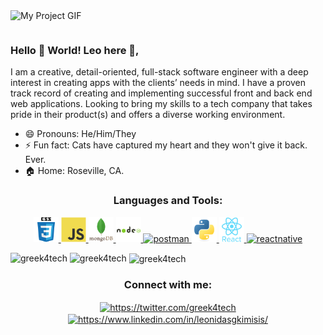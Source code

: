 
<table>
<img src="https://media.giphy.com/media/h4PFrrgxzoRHpA7T8f/giphy.gif" alt="My Project GIF" width="1100" height="400">
</table>

### Hello 👋 World! Leo here 🧙,

I am a creative, detail-oriented, full-stack software engineer with a deep interest in creating apps with the clients’ needs in mind. I have a proven track record of creating and implementing successful front and back end web applications. Looking to bring my skills to a tech company that takes pride in their product(s) and offers a diverse working environment. 

- 😄 Pronouns: He/Him/They
- ⚡ Fun fact: Cats have captured my heart and they won't give it back. Ever.
- 🏠 Home: Roseville, CA. 


<h3 align="center">Languages and Tools:</h3>
<p align="center"> <a href="https://www.w3schools.com/css/" target="_blank" rel="noreferrer"> <img src="https://raw.githubusercontent.com/devicons/devicon/master/icons/css3/css3-original-wordmark.svg" alt="css3" width="40" height="40"/> </a> <a href="https://developer.mozilla.org/en-US/docs/Web/JavaScript" target="_blank" rel="noreferrer"> <img src="https://raw.githubusercontent.com/devicons/devicon/master/icons/javascript/javascript-original.svg" alt="javascript" width="40" height="40"/> </a> <a href="https://www.mongodb.com/" target="_blank" rel="noreferrer"> <img src="https://raw.githubusercontent.com/devicons/devicon/master/icons/mongodb/mongodb-original-wordmark.svg" alt="mongodb" width="40" height="40"/> </a> <a href="https://nodejs.org" target="_blank" rel="noreferrer"> <img src="https://raw.githubusercontent.com/devicons/devicon/master/icons/nodejs/nodejs-original-wordmark.svg" alt="nodejs" width="40" height="40"/> </a> <a href="https://postman.com" target="_blank" rel="noreferrer"> <img src="https://www.vectorlogo.zone/logos/getpostman/getpostman-icon.svg" alt="postman" width="40" height="40"/> </a> <a href="https://www.python.org" target="_blank" rel="noreferrer"> <img src="https://raw.githubusercontent.com/devicons/devicon/master/icons/python/python-original.svg" alt="python" width="40" height="40"/> </a> <a href="https://reactjs.org/" target="_blank" rel="noreferrer"> <img src="https://raw.githubusercontent.com/devicons/devicon/master/icons/react/react-original-wordmark.svg" alt="react" width="40" height="40"/> </a> <a href="https://reactnative.dev/" target="_blank" rel="noreferrer"> <img src="https://reactnative.dev/img/header_logo.svg" alt="reactnative" width="40" height="40"/> </a> </p>

<p><img src="https://github-readme-stats.vercel.app/api/top-langs?username=greek4tech&show_icons=true&locale=en&layout=compact" width="45%" alt="greek4tech" />
<img src="https://github-readme-stats.vercel.app/api?username=greek4tech&show_icons=true&locale=en" alt="greek4tech" />
<img align="center" src="https://github-readme-streak-stats.herokuapp.com/?user=greek4tech&" alt="greek4tech" /></p>

<h3 align="center">Connect with me:</h3>
<p align="center">
<a href="https://twitter.com/greek4tech" target="blank"><img align="center" src="https://raw.githubusercontent.com/rahuldkjain/github-profile-readme-generator/master/src/images/icons/Social/twitter.svg" alt="https://twitter.com/greek4tech" height="30" width="40" /></a>
<a href="https://www.linkedin.com/in/leonidasgkimisis/" target="blank"><img align="center" src="https://raw.githubusercontent.com/rahuldkjain/github-profile-readme-generator/master/src/images/icons/Social/linked-in-alt.svg" alt="https://www.linkedin.com/in/leonidasgkimisis/" height="30" width="40" /></a>
</p>


<!-- PROJECTS BEGIN -->
<!--table bordercolor="#33bef5">
  <tr>
    <td width="100%" valign="top">
      <h3 align="center">Juegos Rancheros / Game Lounge App </h3>
      <br />
      <a href="https://github.com/IsaacHHB/star-trek-app" target="_blank">
        <img src="https://user-images.githubusercontent.com/99921497/173469258-825fb1d6-149f-4504-96e0-e336d9c320a7.png" />
      </a>
      <br />
      <p align="center">
        <a href="https://github.com/IsaacHHB/star-trek-app" target="_blank">
          <img src="https://img.shields.io/badge/-Repo-000?style=for-the-badge&logo=Github&logoColor=white" />
        </a>
        <a href="https://startrekinfo.netlify.app/" target="_blank">
          <img src="https://img.shields.io/badge/-Website-FFFFFF?style=for-the-badge&logo=googlechrome&logoColor=black" />
        </a>
      <p align="center">Also take a look at the back end code hosted on Heroku</p>
      <p align="center">
        <a href="https://github.com/IsaacHHB/star-trek-api" target="_blank">
          <img align="center" src="https://img.shields.io/badge/-Repo-000?style=for-the-badge&logo=Github&logoColor=white" />
        </a>
      </p>
      </p>
      <p>
        <strong>JavaScript, HTML, CSS, JSON, Node.JS, and NPM</strong> - Star Trek App allows you to search aliens and get back their info.
      </p>
    </td>
    <td width="50%" valign="top">
      <h3 align="center">Vegetarian API</h3>
      <br />
      <a href="https://github.com/IsaacHHB/Veg-API" target="_blank">
        <img src="https://user-images.githubusercontent.com/99921497/173470789-badb979d-8bf2-428a-9e71-06ffbb729493.png" />
      </a>
      <br />
      <p align="center">
        <a href="https://github.com/IsaacHHB/Veg-API" target="_blank">
          <img src="https://img.shields.io/badge/-Repo-000?style=for-the-badge&logo=Github&logoColor=white" />
        </a>
        <a href="https://veggieapi.netlify.app/" target="_blank">
          <img src="https://img.shields.io/badge/-Website-FFFFFF?style=for-the-badge&logo=googlechrome&logoColor=black" />
        </a>
      </p>
      <p>
        <strong>JavaScript, HTML, CSS, JSON</strong> - Check the UPC barcode if the product you purchased is vegetarian.
      </p>
    </td>
  </tr>
  <tr>
    <td width="50%" valign="top">
      <h3 align="center">Native Dads Network</h3>
      <br />
      <a href="https://github.com/IsaacHHB/Nativedads" target="_blank">
        <img src="https://user-images.githubusercontent.com/99921497/173471478-1d17787f-63f0-41f2-bc3f-4ccb5b39ea82.png" />
      </a>
      <br />
      <p align="center">
        <a href="https://github.com/IsaacHHB/Nativedads" target="_blank">
          <img src="https://img.shields.io/badge/-Repo-000?style=for-the-badge&logo=Github&logoColor=white" />
        </a>
        <a href="https://nativedadsnetwork.org/" target="_blank">
          <img src="https://img.shields.io/badge/-Website-FFFFFF?style=for-the-badge&logo=googlechrome&logoColor=black" />
        </a>
      </p>
      <p>
        <strong>JavaScript, HTML, CSS, SCSS, PHP, JSON</strong> - Client Project redoing their entire website
      </p>
    </td>
    <!-- <td width="50%" valign="top">
      <h3 align="center">Twitch Chat Poll Visualizer</h3>
      <br />
      <a href="https://rascaltwo.github.io/Twitch-Chat-Poll-Visualizer/" target="_blank">
        <img src="https://user-images.githubusercontent.com/9403665/156878940-b72b7486-179f-4e02-9075-5c9b7ef969ce.mp4" />
      </a>
      <br />
      <p align="center">
        <a href="https://github.com/RascalTwo/Twitch-Chat-Poll-Visualizer" target="_blank">
          <img src="https://img.shields.io/badge/-Repo-000?style=for-the-badge&logo=Github&logoColor=white" />
        </a>
        <a href="https://rascaltwo.github.io/Twitch-Chat-Poll-Visualizer/" target="_blank">
          <img src="https://img.shields.io/badge/-Website-FFFFFF?style=for-the-badge&logo=googlechrome&logoColor=black" />
        </a>
      </p>
      <p>
        <strong>Chart.js, Twitch, JavaScript, HTML, CSS, and JSON</strong> - Generator of Pie & Line charts showcasing the responses of a Twitch chat to impromptu polls
      </p>
    </td>
  </tr> -->
</table>


